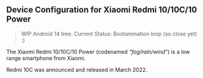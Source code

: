 ## Device Configuration for Xiaomi Redmi 10/10C/10 Power

> WIP Android 14 tree. Current Status: Bootanimation loop (so close yet) :)

The Xiaomi Redmi 10/10C/10 Power (codenamed _"fog/rain/wind"_) is a low range smartphone from Xiaomi.

Redmi 10C was announced and released in March 2022.
